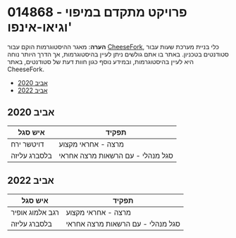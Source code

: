 # 014868 - פרויקט מתקדם במיפוי וגיאו-אינפו'

**הערה**: מאגר ההיסטוגרמות הוקם עבור [CheeseFork](https://cheesefork.cf/), כלי בניית מערכת שעות עבור סטודנטים בטכניון. באתר בו אתם גולשים ניתן לעיין בהיסטוגרמות, אך הדרך היותר נוחה היא לעיין בהיסטוגרמות, ובמידע נוסף כגון חוות דעת של סטודנטים, באתר CheeseFork.

* [אביב 2020](#201902)
* [אביב 2022](#202102)

<h2 id="201902">אביב 2020</h2>

| איש סגל | תפקיד |
| ---- | ---- |
| דויטשר ירח | מרצה - אחראי מקצוע |
| בלסברג עליזה | סגל מנהלי - עם הרשאות מרצה אחראי |

<h2 id="202102">אביב 2022</h2>

| איש סגל | תפקיד |
| ---- | ---- |
| רגב אלמוג אופיר | מרצה - אחראי מקצוע |
| בלסברג עליזה | סגל מנהלי - עם הרשאות מרצה אחראי |

